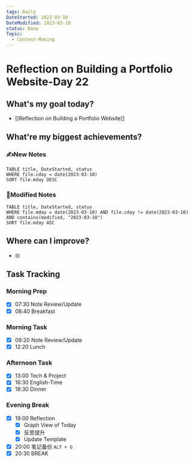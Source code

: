 ```yaml
---
tags: Daily
DateStarted: 2023-03-10
DateModified: 2023-03-10
status: Done
Topic:
  - Content-Making
---
```


# Reflection on Building a Portfolio Website-Day 22

## What's my goal today?

- [[Reflection on Building a Portfolio Website]]

## What're my biggest achievements?

### ✍️New Notes

```dataview
TABLE title, DateStarted, status
WHERE file.cday = date(2023-03-10)
SORT file.mday DESC
```

### 📝Modified Notes

```dataview
TABLE title, DateStarted, status
WHERE file.mday = date(2023-03-10) AND file.cday != date(2023-03-10) AND contains(modified, "2023-03-10")
SORT file.mday ASC
```

## Where can I improve?

- [x]

## Task Tracking

### Morning Prep

- [x] 07:30 Note Review/Update
- [x] 08:40 Breakfast

### Morning Task

- [x] 09:20 Note Review/Update
- [x] 12:20 Lunch

### Afternoon Task

- [x] 13:00 Tech & Project
- [x] 16:30 English-Time
- [x] 18:30 Dinner

### Evening Break

- [x] 19:00 Reflection
  - [x] Graph View of Today
  - [x] 反思提升
  - [x] Update Template
- [x] 20:00 笔记备份 `ALT + G`
- [x] 20:30 BREAK
